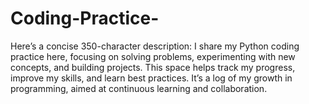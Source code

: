 # Coding-Practice-
Here’s a concise 350-character description:  I share my Python coding practice here, focusing on solving problems, experimenting with new concepts, and building projects. This space helps track my progress, improve my skills, and learn best practices. It’s a log of my growth in programming, aimed at continuous learning and collaboration.

